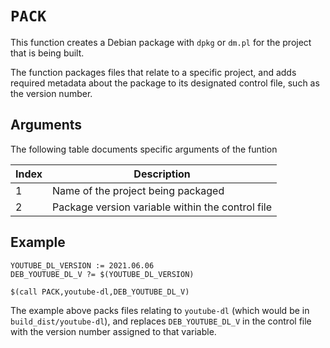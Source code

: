 # `PACK`

This function creates a Debian package with `dpkg` or `dm.pl` for the
project that is being built.

The function packages files that relate to a specific project, and adds
required metadata about the package to its designated control file,
such as the version number.

## Arguments

The following table documents specific arguments of the funtion

| Index | Description |
|-------|-------------|
| 1 | Name of the project being packaged |
| 2 | Package version variable within the control file |

## Example

    YOUTUBE_DL_VERSION := 2021.06.06
    DEB_YOUTUBE_DL_V ?= $(YOUTUBE_DL_VERSION)

    $(call PACK,youtube-dl,DEB_YOUTUBE_DL_V)

The example above packs files relating to `youtube-dl` (which would be
in `build_dist/youtube-dl`), and replaces `DEB_YOUTUBE_DL_V` in the
control file with the version number assigned to that variable.
